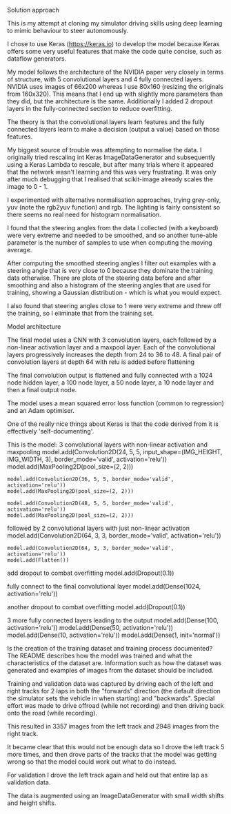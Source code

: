 Solution approach

This is my attempt at cloning my simulator driving skills using deep learning to mimic
behaviour to steer autonomously.

I chose to use Keras (https://keras.io) to develop the model because Keras offers some
very useful features that make the code quite concise, such as dataflow generators.

My model follows the architecture of the NVIDIA paper very closely in terms of structure,
with 5 convolutional layers and 4 fully connected layers.  NVIDIA uses images of 66x200
whereas I use 80x160 (resizing the originals from 160x320).  This means that I end up with slightly
more parameters than they did, but the architecture is the same.
Additionally I added 2 dropout layers in the fully-connected section to reduce overfitting.

The theory is that the convolutional layers learn features and the fully connected layers learn
to make a decision (output a value) based on those features.

My biggest source of trouble was attempting to normalise the data.  I originally tried rescaling
int Keras ImageDataGenerator and subsequently using a Keras Lambda to rescale, but after many
trials where it appeared that the network wasn't learning and this was very frustrating. It was
only after much debugging that I realised that scikit-image already scales the image to 0 - 1.

I experimented with alternative normalisation approaches, trying grey-only, yuv (note the rgb2yuv function)
and rgb.  The lighting is fairly consistent so there seems no real need for histogram normalisation.

I found that the steering angles from the data I collected (with a keyboard) were very extreme
and needed to be smoothed, and so another tune-able parameter is the number of samples to use when
computing the moving average.

After computing the smoothed steering angles I filter out examples with a steering angle that is
very close to 0 because they dominate the training data otherwise. There are plots of the steering data
before and after smoothing and also a histogram of the steering angles that are used for training,
showing a Gaussian distribution - which is what you would expect.

I also found that steering angles close to 1 were very extreme and threw off the training,
so I eliminate that from the training set.




Model architecture

The final model uses a CNN with 3 convolution layers, each followed by a non-linear
activation layer and a maxpool layer. Each of
the convolutional layers progressively increases the depth from 24 to 36 to 48.
A final pair of convolution layers at depth 64 with relu is added before flattening


The final convolution output is flattened and fully connected with a 1024 node hidden layer,
a 100 node layer, a 50 node layer, a 10 node layer and then a final output node.

The model uses a mean squared error loss function (common to regression) and an
Adam optimiser.

One of the really nice things about Keras is that the code derived from it is effectively 'self-documenting'.

This is the model: 3 convolutional layers with non-linear activation and maxpooling
    model.add(Convolution2D(24, 5, 5, input_shape=(IMG_HEIGHT, IMG_WIDTH, 3), border_mode='valid', activation='relu'))
    model.add(MaxPooling2D(pool_size=(2, 2)))

    model.add(Convolution2D(36, 5, 5, border_mode='valid', activation='relu'))
    model.add(MaxPooling2D(pool_size=(2, 2)))

    model.add(Convolution2D(48, 5, 5, border_mode='valid', activation='relu'))
    model.add(MaxPooling2D(pool_size=(2, 2)))

followed by 2 convolutional layers with just non-linear activation
    model.add(Convolution2D(64, 3, 3, border_mode='valid', activation='relu'))

    model.add(Convolution2D(64, 3, 3, border_mode='valid', activation='relu'))
    model.add(Flatten())

add dropout to combat overfitting
    model.add(Dropout(0.1))

fully connect to the final convolutional layer
    model.add(Dense(1024, activation='relu'))

another dropout to combat overfitting
    model.add(Dropout(0.1))

3 more fully connected layers leading to the output
    model.add(Dense(100, activation='relu'))
    model.add(Dense(50, activation='relu'))
    model.add(Dense(10, activation='relu'))
    model.add(Dense(1, init='normal'))

Is the creation of the training dataset and training process documented?
The README describes how the model was trained and what the characteristics
of the dataset are. Information such as how the dataset was generated and
examples of images from the dataset should be included.

Training and validation data was captured by driving each of the left and right tracks
for 2 laps in both the "forwards" direction (the default direction the simulator sets
the vehicle in when starting) and "backwards".  Special effort was made to
drive offroad (while not recording) and then driving back onto the road (while recording).

This resulted in 3357 images from the left track and 2948 images from the right track.

It became clear that this would not be enough data so I drove the left track 5 more times,
and then drove parts of the tracks that the model was getting wrong so that the model
could work out what to do instead.

For validation I drove the left track again and held out that entire lap as validation data.

The data is augmented using an ImageDataGenerator with small width shifts and height shifts.
